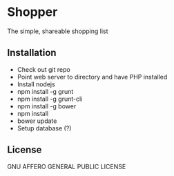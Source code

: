 Shopper
=======
The simple, shareable shopping list

Installation
------------
- Check out git repo
- Point web server to directory and have PHP installed
- Install nodejs
- npm install -g grunt
- npm install -g grunt-cli
- npm install -g bower
- npm install
- bower update
- Setup database (?)

License
-------
GNU AFFERO GENERAL PUBLIC LICENSE
